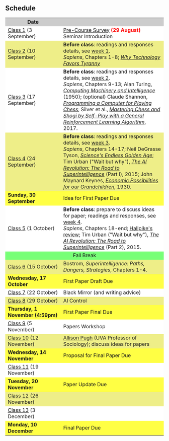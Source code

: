 ## Schedule

<table width="100%" align="center">
<tr bgcolor="#CCC"><td style="text-align:center" width="35%"><b>Date</b></td><td width="65%" style="text-align:center"><b></b></td></tr>
<tr bgcolor="#FFF"><td><a href="/week1">Class 1</a> (3 September)</td>
<td>
<a href="https://docs.google.com/forms/d/e/1FAIpQLSeqijA-YyLUc6UWvsqnpFYR_mV69ApRrUfx_NMEp3fHW75ncw/viewform">Pre-Course Survey</a> <b><font color="red">(29 August)</font></b><br>
Seminar Introduction
</td>
</tr>

<tr bgcolor="#EE8"><td><a href="/week2">Class 2</a> (10 September)</td>
<td>
<b>Before class</b>: readings and responses details, see <a href="/week1">week 1</a>.<br>
<em>Sapiens</em>, Chapters 1-8; <a href="https://www.theatlantic.com/amp/article/568330/"><em>Why Technology Favors Tyranny</em></a><br>
</td></tr>

<tr bgcolor="#FFF"><td><a href="/week3">Class 3</a> (17 September)</td>
<td>
<b>Before class</b>: readings and responses details, see <a href="/week2">week 2</a>.<br>
<em>Sapiens</em>, Chapters 9-13; Alan Turing, <a href="/docs/turing.pdf"><em>Computing Machinery and Intelligence</em></a> (1950); (optional) Claude Shannon, <a href="/docs/shannon.pdf"><em>Programming a Computer for Playing Chess</em></a>; Silver et al., <a href="https://arxiv.org/pdf/1712.01815.pdf"><em>Mastering Chess and Shogi by Self-Play with a
General Reinforcement Learning Algorithm</em></a>, 2017.<br>

</td></tr>
<tr bgcolor="#EE8"><td><a href="/week4">Class 4</a> (24 September)</td><td>
<b>Before class</b>: readings and responses details, see <a href="/week3">week 3</a>.<br>
<em>Sapiens</em>, Chapters 14-17;  Neil DeGrasse Tyson, <a href="/docs/tyson.pdf"><em>Science's Endless Golden Age</em></a>; 
Tim Urban ("Wait but why"), <a href="https://waitbutwhy.com/2015/01/artificial-intelligence-revolution-1.html"><em>The AI Revolution: The Road to Superintelligence</em></a> (Part I), 2015;
John Maynard Keynes, <a href="/docs/keynes.pdf"><em>Economic Possibilities for our Grandchildren</em></a>, 1930.
</td></tr>
<tr bgcolor="#FF4"><td><b>Sunday, 30 September</b></td><td>Idea for First Paper Due</td></tr>
<tr bgcolor="#FFF"><td><a href="/week5">Class 5</a> (1 October)</td><td>
<b>Before class</b>: prepare to discuss ideas for paper; readings and responses, see <a href="/week4">week 4</a>.<br>
<em>Sapiens</em>, Chapters 18-end; <a href="/docs/hallpike-review.pdf">Hallpike's review</a>;
Tim Urban ("Wait but why"), <a href="https://waitbutwhy.com/2015/01/artificial-intelligence-revolution-2.html"><em>The AI Revolution: The Road to Superintelligence</em></a> (Part 2), 2015.
</td></tr>
<tr bgcolor="#7F7"><td colspan=3 align="center">Fall Break</td></tr>
<tr bgcolor="#EE8"><td><a href="/week6">Class 6</a> (15 October)</td><td>
Bostrom, <em>Superintelligence: Paths, Dangers, Strategies</em>, Chapters 1-4.
</td></tr>
<tr bgcolor="#FF4"><td><b>Wednesday, 17 October</b></td><td>First Paper Draft Due</td></tr>
<tr bgcolor="#FFF"><td><a href="/week7">Class 7</a> (22 October)</td><td>Black Mirror (and writing advice)</td></tr>
<tr bgcolor="#EE8"><td><a href="/week8">Class 8</a> (29 October)</td><td>AI Control</td></tr>
<tr bgcolor="#FF4"><td><b>Thursday, 1 November (4:59pm)</b></td><td>First Paper Final Due</td></tr>
<tr bgcolor="#FFF"><td><a href="/week9">Class 9</a> (5 November)</td><td>Papers Workshop</td></tr>
<tr bgcolor="#EE8"><td><a href="/week10">Class 10</a> (12 November)</td><td>
<a href="https://allisonpugh.weebly.com/">Allison Pugh</a> (UVA Professor of Sociology); discuss ideas for papers</td></tr>
<tr bgcolor="#FF4"><td><b>Wednesday, 14 November</b></td><td>Proposal for Final Paper Due</td></tr>
<tr bgcolor="#FFF"><td><a href="/week11">Class 11</a> (19 November)</td><td></tr>
<tr bgcolor="#FF4"><td><b>Tuesday, 20 November</b></td><td>Paper Update Due</td></tr>
<tr bgcolor="#EE8"><td><a href="/week12">Class 12</a> (26 November)</td><td></td></tr>
<tr bgcolor="#FFF"><td><a href="/week13">Class 13</a> (3 December)</td><td></td></tr>
<tr bgcolor="#FF4"><td><b>Monday, 10 December</b></td><td>Final Paper Due</td></tr>
</table>
